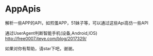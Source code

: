 # AppApis
解析一些APP的API，如煎蛋APP，51妹子等，可以通过这些Api高仿一些API


通过UserAgent判断智能手机(设备,Android,IOS)
http://free0007.iteye.com/blog/2017329/

如果对你有帮助，请star下吧，谢谢。
